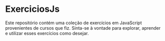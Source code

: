 # ExerciciosJs

Este repositório contém uma coleção de exercícios em JavaScript provenientes de cursos que fiz. Sinta-se à vontade para explorar, aprender e utilizar esses exercícios como desejar.

